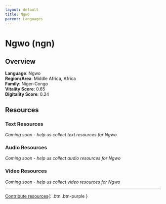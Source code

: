 ```yaml
---
layout: default
title: Ngwo
parent: Languages
---
```


# Ngwo (ngn)

## Overview

**Language**: Ngwo  
**Region/Area**: Middle Africa, Africa  
**Family**: Niger-Congo  
**Vitality Score**: 0.65  
**Digitality Score**: 0.24  

## Resources

### Text Resources
*Coming soon - help us collect text resources for Ngwo*

### Audio Resources
*Coming soon - help us collect audio resources for Ngwo*

### Video Resources
*Coming soon - help us collect video resources for Ngwo*

---

[Contribute resources](https://fairtrain.github.io/){: .btn .btn-purple }
